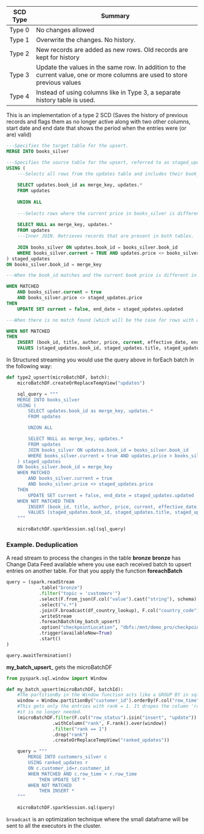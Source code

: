 

| SCD Type | Summary                                                                                                                    |
| -------- | -------------------------------------------------------------------------------------------------------------------------- |
| Type 0   | No changes allowed                                                                                                         |
| Type 1   | Overwrite the changes. No history.                                                                                         |
| Type 2   | New records are added as new rows. Old records are kept for history                                                        |
| Type 3   | Update the values in the same row. In addition to the current value, one or more columns are used to store previous values |
| Type 4   | Instead of using columns like in Type 3, a separate history table is used.                                                 |

This is an implementation of a type 2 SCD (Saves the history of previous records and flags them as no longer active along with two other columns, start date and end date that shows the period when the entries were (or are) valid)

```sql
---Specifies the target table for the upsert.
MERGE INTO books_silver

---Specifies the source table for the upsert, referred to as staged_updates in the merge condition.
USING (
    ---Selects all rows from the updates table and includes their book_id as merge_key.
    
    SELECT updates.book_id as merge_key, updates.*
    FROM updates
    
    UNION ALL
    
    ---Selects rows where the current price in books_silver is different from updates. The merge_key is set to NULL for these rows so they are treated as new insertions in the WHEN NOT MATCHED clause.
    
    SELECT NULL as merge_key, updates.*
    FROM updates
    ---Inner JOIN. Retrieves records that are present in both tables.
    
    JOIN books_silver ON updates.book_id = books_silver.book_id
    WHERE books_silver.current = TRUE AND updates.price <> books_silver.price
) staged_updates
ON books_silver.book_id = merge_key

---When the book_id matches and the current book price is different in the books_silver table, it updates the current flag to false and sets the end_date to the updated timestamp from staged_updates.

WHEN MATCHED 
    AND books_silver.current = true 
    AND books_silver.price <> staged_updates.price 
THEN
    UPDATE SET current = false, end_date = staged_updates.updated

---When there is no match found (which will be the case for rows with a NULL merge_key), it inserts the record from staged_updates into the books_silver table.

WHEN NOT MATCHED 
THEN
    INSERT (book_id, title, author, price, current, effective_date, end_date)
    VALUES (staged_updates.book_id, staged_updates.title, staged_updates.author, staged_updates.price, true, staged_updates.updated, NULL)

```

In Structured streaming you would use the query above in forEach batch in the following way:

```python
def type2_upsert(microBatchDF, batch):
    microBatchDF.createOrReplaceTempView("updates")

    sql_query = """
    MERGE INTO books_silver
    USING (
        SELECT updates.book_id as merge_key, updates.*
        FROM updates

        UNION ALL

        SELECT NULL as merge_key, updates.*
        FROM updates
        JOIN books_silver ON updates.book_id = books_silver.book_id
        WHERE books_silver.current = true AND updates.price > books_silver.price
    ) staged_updates
    ON books_silver.book_id = merge_key
    WHEN MATCHED 
        AND books_silver.current = true 
        AND books_silver.price <> staged_updates.price 
    THEN
        UPDATE SET current = false, end_date = staged_updates.updated
    WHEN NOT MATCHED THEN
        INSERT (book_id, title, author, price, current, effective_date, end_date)
        VALUES (staged_updates.book_id, staged_updates.title, staged_updates.author, staged_updates.price, true, staged_updates.updated, NULL)
    """

    microBatchDF.sparkSession.sql(sql_query)
```



### Example. Deduplication


A read stream to process the changes in the table __bronze__
__bronze__ has Change Data Feed available
where you use each received batch to upsert entries on another table. For that you apply the function __foreachBatch__


```python
query = (spark.readStream
            .table("bronze")
            .filter("topic = 'customers'")
            .select(F.from_json(F.col("value").cast("string"), schema).alias("v"))
            .select("v.*")
            .join(F.broadcast(df_country_lookup), F.col("country_code") == F.col("code"), "inner")
            .writeStream
            .foreachBatch(my_batch_upsert)
            .option("checkpointLocation", "dbfs:/mnt/demo_pro/checkpoints/customers_silver")
            .trigger(availableNow=True)
            .start()
)

query.awaitTermination()
```

__my_batch_upsert___ gets the microBatchDF

```python
from pyspark.sql.window import Window

def my_batch_upsert(microBatchDF, batchId):
	#The partitionBy in the Window function acts like a GROUP BY in sql.
    window = Window.partitionBy("customer_id").orderBy(F.col("row_time").desc())
    #This gets only the entries with rank = 1. It dropes the column 'rank' since 
    #it is no longer needed.
    (microBatchDF.filter(F.col("row_status").isin("insert", "update"))
                 .withColumn("rank", F.rank().over(window))
                 .filter("rank == 1")
                 .drop("rank")
                 .createOrReplaceTempView("ranked_updates"))

	query = """
		MERGE INTO customers_silver c
		USING ranked_updates r
		ON c.customer_id=r.customer_id
		WHEN MATCHED AND c.row_time < r.row_time
		    THEN UPDATE SET *
		WHEN NOT MATCHED
		    THEN INSERT *
	"""

	microBatchDF.sparkSession.sql(query)
```

`broadcast` is an optimization technique where the small dataframe will be sent to all the executors in the cluster.